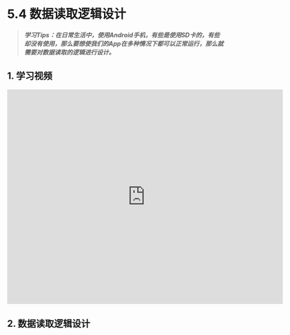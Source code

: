 # 5.4 数据读取逻辑设计

>##### 学习Tips：在日常生活中，使用Android手机，有些是使用SD卡的，有些却没有使用，那么要想使我们的App在多种情况下都可以正常运行，那么就需要对数据读取的逻辑进行设计。

## 1. 学习视频

<iframe frameborder="0" width="640" height="498" src="https://v.qq.com/iframe/player.html?vid=z0180bhmznp&tiny=0&auto=0" allowfullscreen></iframe>

## 2. 数据读取逻辑设计

